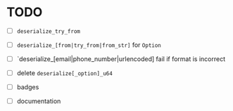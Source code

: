 # TODO

* [ ] `deserialize_try_from`

* [ ] `deserialize_[from|try_from|from_str]` for `Option`

* [ ] `deserialize_[email|phone_number|urlencoded] fail if format is
  incorrect

* [ ] delete `deserialize[_option]_u64`

* [ ] badges

* [ ] documentation
